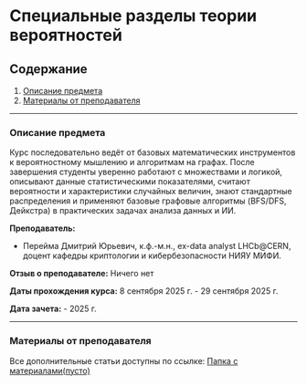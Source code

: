 # Специальные разделы теории вероятностей

## Содержание
1. [Описание предмета](#описание-предмета)
2. [Материалы от преподавателя](#материалы-от-преподавателя)

---

### Описание предмета

Курс последовательно ведёт от базовых математических инструментов к вероятностному мышлению и алгоритмам на графах. После завершения студенты уверенно работают с множествами и логикой, описывают данные статистическими показателями, считают вероятности и характеристики случайных величин, знают стандартные распределения и применяют базовые графовые алгоритмы (BFS/DFS, Дейкстра) в практических задачах анализа данных и ИИ.

**Преподаватель:**
* Перейма Дмитрий Юрьевич, к.ф.-м.н., ex-data analyst LHCb@CERN, доцент кафедры криптологии и кибербезопасности НИЯУ МИФИ.

**Отзыв о преподавателе:** Ничего нет

**Даты прохождения курса:** 8 сентября 2025 г. - 29 сентября 2025 г.


**Дата зачета:** - 2025 г.

---

### Материалы от преподавателя

Все дополнительные статьи доступны по ссылке:
[Папка с материалами(пусто)](https://drive.google.com/drive/folders/example12345)